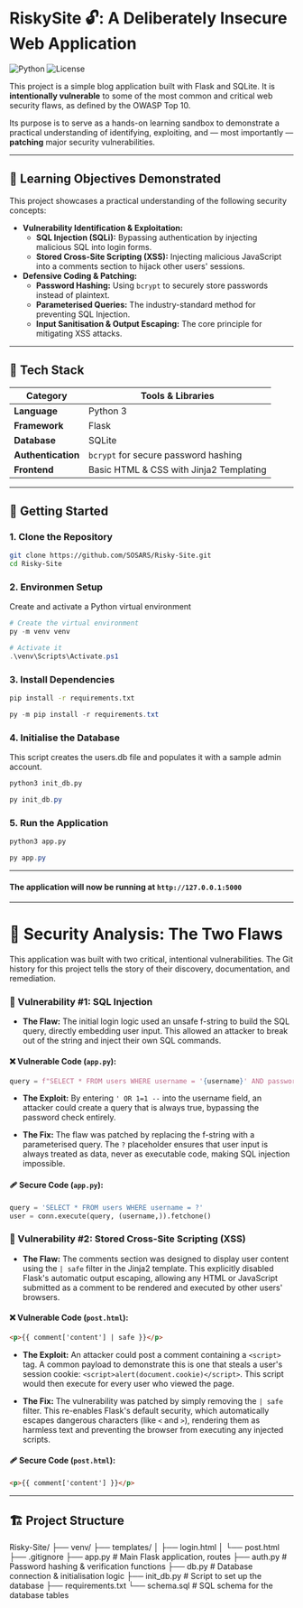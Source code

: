 # RiskySite 🔓: A Deliberately Insecure Web Application

![Python](https://img.shields.io/badge/Python-3.11-blue.svg)
![License](https://img.shields.io/badge/License-MIT-green.svg)

This project is a simple blog application built with Flask and SQLite. It is **intentionally vulnerable** to some of the most common and critical web security flaws, as defined by the OWASP Top 10.

Its purpose is to serve as a hands-on learning sandbox to demonstrate a practical understanding of identifying, exploiting, and — most importantly — **patching** major security vulnerabilities.

---

## 🎯 Learning Objectives Demonstrated

This project showcases a practical understanding of the following security concepts:

* **Vulnerability Identification & Exploitation:**
    * **SQL Injection (SQLi):** Bypassing authentication by injecting malicious SQL into login forms.
    * **Stored Cross-Site Scripting (XSS):** Injecting malicious JavaScript into a comments section to hijack other users' sessions.
* **Defensive Coding & Patching:**
    * **Password Hashing:** Using `bcrypt` to securely store passwords instead of plaintext.
    * **Parameterised Queries:** The industry-standard method for preventing SQL Injection.
    * **Input Sanitisation & Output Escaping:** The core principle for mitigating XSS attacks.

---

## 🧰 Tech Stack

| Category         | Tools & Libraries                               |
| ---------------- | ----------------------------------------------- |
| **Language** | Python 3                                        |
| **Framework** | Flask                                           |
| **Database** | SQLite                                          |
| **Authentication** | `bcrypt` for secure password hashing            |
| **Frontend** | Basic HTML & CSS with Jinja2 Templating         |

---

## 🚀 Getting Started

### 1. Clone the Repository
```bash
git clone https://github.com/SOSARS/Risky-Site.git
cd Risky-Site
```

### 2. Environmen Setup
Create and activate a Python virtual environment
``` PowerShell
# Create the virtual environment
py -m venv venv

# Activate it
.\venv\Scripts\Activate.ps1
```

### 3. Install Dependencies
```Bash
pip install -r requirements.txt
```

```PowerShell
py -m pip install -r requirements.txt
```

### 4. Initialise the Database
This script creates the users.db file and populates it with a sample admin account.
```Bash
python3 init_db.py
```

```PowerShell
py init_db.py
```

### 5. Run the Application
```Bash
python3 app.py
```

```PowerShell
py app.py
```

---
#### The application will now be running at `http://127.0.0.1:5000`
---

# 🔬 Security Analysis: The Two Flaws
This application was built with two critical, intentional vulnerabilities. The Git history for this project tells the story of their discovery, documentation, and remediation.

### 🚩 Vulnerability #1: SQL Injection
* **The Flaw:** The initial login logic used an unsafe f-string to build the SQL query, directly embedding user input. This allowed an attacker to break out of the string and inject their own SQL commands.

#### ❌ Vulnerable Code (`app.py`):

```Python
query = f"SELECT * FROM users WHERE username = '{username}' AND password = '{password}'"
```

* **The Exploit:** By entering `' OR 1=1 --` into the username field, an attacker could create a query that is always true, bypassing the password check entirely.

* **The Fix:** The flaw was patched by replacing the f-string with a parameterised query. The `?` placeholder ensures that user input is always treated as data, never as executable code, making SQL injection impossible.

#### 🩹 Secure Code (`app.py`):
```Python
query = 'SELECT * FROM users WHERE username = ?'
user = conn.execute(query, (username,)).fetchone()
```

### 🚩 Vulnerability #2: Stored Cross-Site Scripting (XSS)
* **The Flaw:** The comments section was designed to display user content using the `| safe` filter in the Jinja2 template. This explicitly disabled Flask's automatic output escaping, allowing any HTML or JavaScript submitted as a comment to be rendered and executed by other users' browsers.

#### ❌ Vulnerable Code (`post.html`):
```HTML
<p>{{ comment['content'] | safe }}</p>
```

* **The Exploit:** An attacker could post a comment containing a `<script>` tag. A common payload to demonstrate this is one that steals a user's session cookie: `<script>alert(document.cookie)</script>`. This script would then execute for every user who viewed the page.

* **The Fix:** The vulnerability was patched by simply removing the `| safe` filter. This re-enables Flask's default security, which automatically escapes dangerous characters (like `<` and `>`), rendering them as harmless text and preventing the browser from executing any injected scripts.

#### 🩹 Secure Code (`post.html`):
```HTML
<p>{{ comment['content'] }}</p>
```

---

## 🏗️ Project Structure
Risky-Site/
├── venv/
├── templates/
│   ├── login.html
│   └── post.html
├── .gitignore
├── app.py              # Main Flask application, routes
├── auth.py             # Password hashing & verification functions
├── db.py               # Database connection & initialisation logic
├── init_db.py          # Script to set up the database
├── requirements.txt
└── schema.sql          # SQL schema for the database tables



